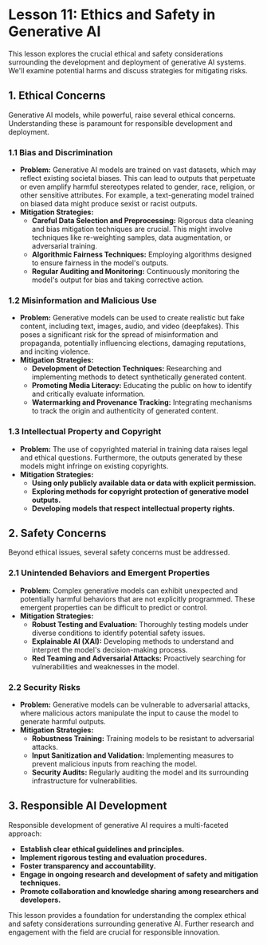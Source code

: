 # Lesson 11: Ethics and Safety in Generative AI

This lesson explores the crucial ethical and safety considerations surrounding the development and deployment of generative AI systems.  We'll examine potential harms and discuss strategies for mitigating risks.

## 1. Ethical Concerns

Generative AI models, while powerful, raise several ethical concerns. Understanding these is paramount for responsible development and deployment.

### 1.1 Bias and Discrimination

* **Problem:** Generative AI models are trained on vast datasets, which may reflect existing societal biases. This can lead to outputs that perpetuate or even amplify harmful stereotypes related to gender, race, religion, or other sensitive attributes.  For example, a text-generating model trained on biased data might produce sexist or racist outputs.
* **Mitigation Strategies:**
    * **Careful Data Selection and Preprocessing:**  Rigorous data cleaning and bias mitigation techniques are crucial. This might involve techniques like re-weighting samples, data augmentation, or adversarial training.
    * **Algorithmic Fairness Techniques:** Employing algorithms designed to ensure fairness in the model's outputs.
    * **Regular Auditing and Monitoring:** Continuously monitoring the model's output for bias and taking corrective action.

### 1.2 Misinformation and Malicious Use

* **Problem:** Generative models can be used to create realistic but fake content, including text, images, audio, and video (deepfakes). This poses a significant risk for the spread of misinformation and propaganda, potentially influencing elections, damaging reputations, and inciting violence.
* **Mitigation Strategies:**
    * **Development of Detection Techniques:** Researching and implementing methods to detect synthetically generated content.
    * **Promoting Media Literacy:** Educating the public on how to identify and critically evaluate information.
    * **Watermarking and Provenance Tracking:** Integrating mechanisms to track the origin and authenticity of generated content.


### 1.3 Intellectual Property and Copyright

* **Problem:**  The use of copyrighted material in training data raises legal and ethical questions.  Furthermore, the outputs generated by these models might infringe on existing copyrights.
* **Mitigation Strategies:**
    * **Using only publicly available data or data with explicit permission.**
    * **Exploring methods for copyright protection of generative model outputs.**
    * **Developing models that respect intellectual property rights.**

## 2. Safety Concerns

Beyond ethical issues, several safety concerns must be addressed.

### 2.1 Unintended Behaviors and Emergent Properties

* **Problem:** Complex generative models can exhibit unexpected and potentially harmful behaviors that are not explicitly programmed. These emergent properties can be difficult to predict or control.
* **Mitigation Strategies:**
    * **Robust Testing and Evaluation:** Thoroughly testing models under diverse conditions to identify potential safety issues.
    * **Explainable AI (XAI):**  Developing methods to understand and interpret the model's decision-making process.
    * **Red Teaming and Adversarial Attacks:**  Proactively searching for vulnerabilities and weaknesses in the model.


### 2.2 Security Risks

* **Problem:**  Generative models can be vulnerable to adversarial attacks, where malicious actors manipulate the input to cause the model to generate harmful outputs.
* **Mitigation Strategies:**
    * **Robustness Training:** Training models to be resistant to adversarial attacks.
    * **Input Sanitization and Validation:** Implementing measures to prevent malicious inputs from reaching the model.
    * **Security Audits:** Regularly auditing the model and its surrounding infrastructure for vulnerabilities.


## 3. Responsible AI Development

Responsible development of generative AI requires a multi-faceted approach:

* **Establish clear ethical guidelines and principles.**
* **Implement rigorous testing and evaluation procedures.**
* **Foster transparency and accountability.**
* **Engage in ongoing research and development of safety and mitigation techniques.**
* **Promote collaboration and knowledge sharing among researchers and developers.**

This lesson provides a foundation for understanding the complex ethical and safety considerations surrounding generative AI.  Further research and engagement with the field are crucial for responsible innovation.
